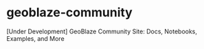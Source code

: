 # geoblaze-community
[Under Development] GeoBlaze Community Site: Docs, Notebooks, Examples, and More
